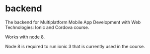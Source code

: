 # backend

The backend for Multiplatform Mobile App Development with Web Technologies: Ionic and Cordova course.

Works with [node 8](https://nodejs.org/dist/latest-v8.x/).

Node 8 is required to run ionic 3 that is currently used in the course.
 